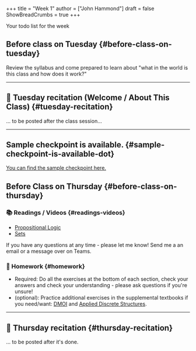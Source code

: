 +++
title = "Week 1"
author = ["John Hammond"]
draft = false
ShowBreadCrumbs = true
+++

Your todo list for the week
<!--more-->


## Before class on Tuesday {#before-class-on-tuesday}

Review the syllabus and come prepared to learn about "what in the world
is this class and how does it work?"

---


## 🎥 Tuesday recitation (Welcome / About This Class) {#tuesday-recitation}

... to be posted after the class session...


---


## Sample checkpoint is available. {#sample-checkpoint-is-available-dot}

[You can find the sample checkpoint here.](https://nextcloud.math.wichita.edu/index.php/s/LHQ5CmJTMRgcni5) 


## Before Class on Thursday {#before-class-on-thursday}


### 📚 Readings / Videos {#readings-videos}

-   [Propositional Logic](https://www.math.wichita.edu/~hammond/class-notes/section-prop-logic.html)
-   [Sets](https://www.math.wichita.edu/~hammond/class-notes/sec_objects_sets.html)

If you have any questions at any time - please let me know! Send me a an email or a message over on Teams.

### 📝 Homework {#homework}

-   Required: Do all the exercises at the bottom of each section, check
    your answers and check your understanding - please ask questions if
    you're unsure!
-   (optional): Practice additional exercises in the supplemental textbooks if you need/want: [DMOI](http://discrete.openmathbooks.org/dmoi3/) and [Applied Discrete Structures](http://faculty.uml.edu/klevasseur/ads/index-ads.html).

---


## 🎥 Thursday recitation {#thursday-recitation}

... to be posted after it's done.